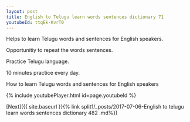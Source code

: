 ```yaml
---
layout: post
title: English to Telugu learn words sentences dictionary 71 
youtubeId: ttqEk-KvrT0
---
```

 
 
Helps to learn Telugu words and sentences for English speakers.

Opportunitiy to repeat the words sentences. 

Practice Telugu language. 
 
10 minutes practice every day. 
 
How to learn Telugu words and sentences for English speakers 
 
{% include youtubePlayer.html id=page.youtubeId %}
 
 
[Next]({{ site.baseurl }}{% link  split1/_posts/2017-07-06-English to telugu learn words sentences dictionary 482 .md%})
 
